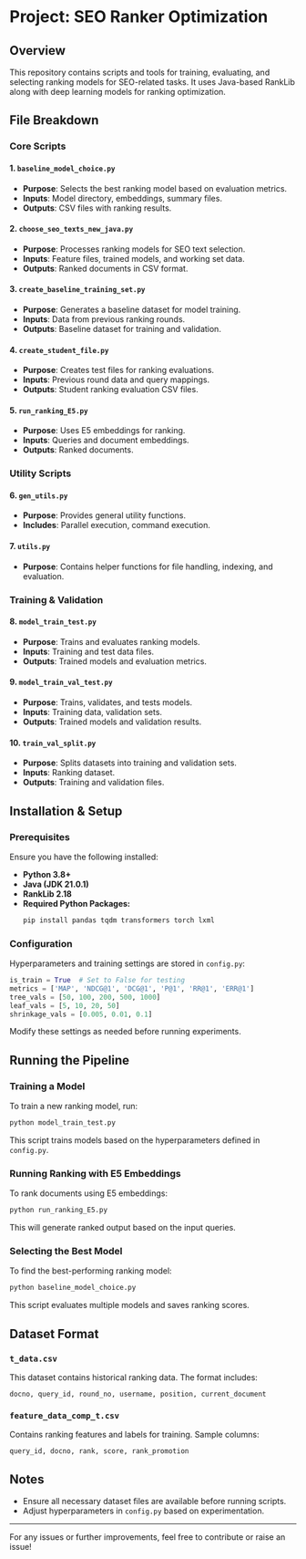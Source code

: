 # Project: SEO Ranker Optimization

## Overview
This repository contains scripts and tools for training, evaluating, and selecting ranking models for SEO-related tasks. It uses Java-based RankLib along with deep learning models for ranking optimization.

## File Breakdown
### Core Scripts
#### 1. `baseline_model_choice.py`
- **Purpose**: Selects the best ranking model based on evaluation metrics.
- **Inputs**: Model directory, embeddings, summary files.
- **Outputs**: CSV files with ranking results.

#### 2. `choose_seo_texts_new_java.py`
- **Purpose**: Processes ranking models for SEO text selection.
- **Inputs**: Feature files, trained models, and working set data.
- **Outputs**: Ranked documents in CSV format.

#### 3. `create_baseline_training_set.py`
- **Purpose**: Generates a baseline dataset for model training.
- **Inputs**: Data from previous ranking rounds.
- **Outputs**: Baseline dataset for training and validation.

#### 4. `create_student_file.py`
- **Purpose**: Creates test files for ranking evaluations.
- **Inputs**: Previous round data and query mappings.
- **Outputs**: Student ranking evaluation CSV files.

#### 5. `run_ranking_E5.py`
- **Purpose**: Uses E5 embeddings for ranking.
- **Inputs**: Queries and document embeddings.
- **Outputs**: Ranked documents.

### Utility Scripts
#### 6. `gen_utils.py`
- **Purpose**: Provides general utility functions.
- **Includes**: Parallel execution, command execution.

#### 7. `utils.py`
- **Purpose**: Contains helper functions for file handling, indexing, and evaluation.

### Training & Validation
#### 8. `model_train_test.py`
- **Purpose**: Trains and evaluates ranking models.
- **Inputs**: Training and test data files.
- **Outputs**: Trained models and evaluation metrics.

#### 9. `model_train_val_test.py`
- **Purpose**: Trains, validates, and tests models.
- **Inputs**: Training data, validation sets.
- **Outputs**: Trained models and validation results.

#### 10. `train_val_split.py`
- **Purpose**: Splits datasets into training and validation sets.
- **Inputs**: Ranking dataset.
- **Outputs**: Training and validation files.

## Installation & Setup
### Prerequisites
Ensure you have the following installed:
- **Python 3.8+**
- **Java (JDK 21.0.1)**
- **RankLib 2.18**
- **Required Python Packages:**
  ```bash
  pip install pandas tqdm transformers torch lxml
  ```

### Configuration
Hyperparameters and training settings are stored in `config.py`:
```python
is_train = True  # Set to False for testing
metrics = ['MAP', 'NDCG@1', 'DCG@1', 'P@1', 'RR@1', 'ERR@1']
tree_vals = [50, 100, 200, 500, 1000]
leaf_vals = [5, 10, 20, 50]
shrinkage_vals = [0.005, 0.01, 0.1]
```
Modify these settings as needed before running experiments.

## Running the Pipeline
### Training a Model
To train a new ranking model, run:
```bash
python model_train_test.py
```
This script trains models based on the hyperparameters defined in `config.py`.

### Running Ranking with E5 Embeddings
To rank documents using E5 embeddings:
```bash
python run_ranking_E5.py
```
This will generate ranked output based on the input queries.

### Selecting the Best Model
To find the best-performing ranking model:
```bash
python baseline_model_choice.py
```
This script evaluates multiple models and saves ranking scores.

## Dataset Format
### `t_data.csv`
This dataset contains historical ranking data. The format includes:
```
docno, query_id, round_no, username, position, current_document
```
### `feature_data_comp_t.csv`
Contains ranking features and labels for training. Sample columns:
```
query_id, docno, rank, score, rank_promotion
```

## Notes
- Ensure all necessary dataset files are available before running scripts.
- Adjust hyperparameters in `config.py` based on experimentation.

---
For any issues or further improvements, feel free to contribute or raise an issue!
